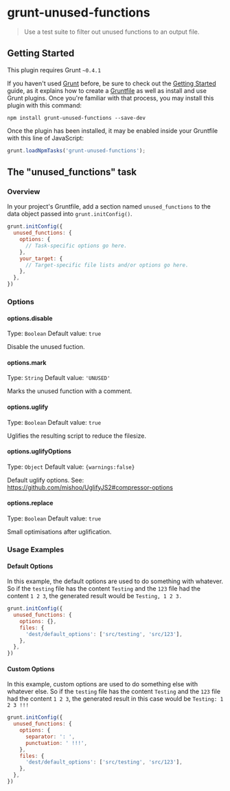 # grunt-unused-functions

> Use a test suite to filter out unused functions to an output file.

## Getting Started
This plugin requires Grunt `~0.4.1`

If you haven't used [Grunt](http://gruntjs.com/) before, be sure to check out the [Getting Started](http://gruntjs.com/getting-started) guide, as it explains how to create a [Gruntfile](http://gruntjs.com/sample-gruntfile) as well as install and use Grunt plugins. Once you're familiar with that process, you may install this plugin with this command:

```shell
npm install grunt-unused-functions --save-dev
```

Once the plugin has been installed, it may be enabled inside your Gruntfile with this line of JavaScript:

```js
grunt.loadNpmTasks('grunt-unused-functions');
```

## The "unused_functions" task

### Overview
In your project's Gruntfile, add a section named `unused_functions` to the data object passed into `grunt.initConfig()`.

```js
grunt.initConfig({
  unused_functions: {
    options: {
      // Task-specific options go here.
    },
    your_target: {
      // Target-specific file lists and/or options go here.
    },
  },
})
```

### Options

#### options.disable
Type: `Boolean`
Default value: `true`

Disable the unused fuction.

#### options.mark
Type: `String`
Default value: `'UNUSED'`

Marks the unused function with a comment.

#### options.uglify
Type: `Boolean`
Default value: `true`

Uglifies the resulting script to reduce the filesize.

#### options.uglifyOptions
Type: `Object`
Default value: `{warnings:false}`

Default uglify options. See: https://github.com/mishoo/UglifyJS2#compressor-options

#### options.replace
Type: `Boolean`
Default value: `true`

Small optimisations after uglification.

### Usage Examples

#### Default Options
In this example, the default options are used to do something with whatever. So if the `testing` file has the content `Testing` and the `123` file had the content `1 2 3`, the generated result would be `Testing, 1 2 3.`

```js
grunt.initConfig({
  unused_functions: {
    options: {},
    files: {
      'dest/default_options': ['src/testing', 'src/123'],
    },
  },
})
```

#### Custom Options
In this example, custom options are used to do something else with whatever else. So if the `testing` file has the content `Testing` and the `123` file had the content `1 2 3`, the generated result in this case would be `Testing: 1 2 3 !!!`

```js
grunt.initConfig({
  unused_functions: {
    options: {
      separator: ': ',
      punctuation: ' !!!',
    },
    files: {
      'dest/default_options': ['src/testing', 'src/123'],
    },
  },
})
```